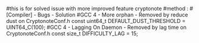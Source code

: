 #this is for solved issue with more improved feature cryptonote
#method : #[Compiler] - Bugs - Solution
#GCC 4 - More orphan - Removed by reduce dust on CryptonoteConf.h
const uint64_t DEFAULT_DUST_THRESHOLD = UINT64_C(100);
#GCC 4 - Lagging On Daemon - Removed by lag time on CryptonoteConf.h
const size_t DIFFICULTY_LAG = 15; 
